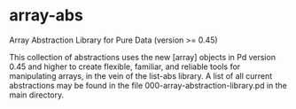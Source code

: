 # array-abs
Array Abstraction Library for Pure Data (version >= 0.45)

This collection of abstractions uses the new [array] objects in Pd version 0.45 and higher to create flexible, familiar, and reliable tools for manipulating arrays, in the vein of the list-abs library. A list of all current abstractions may be found in the file 000-array-abstraction-library.pd in the main directory.
